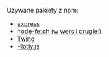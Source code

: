 Używane pakiety z npm:
- [express](https://www.npmjs.com/package/express)
- [node-fetch (w wersji drugiej)](https://www.npmjs.com/package/node-fetch)
- [Twing](https://www.npmjs.com/package/twing)
- [Plotly.js](https://www.npmjs.com/package/plotly.js)